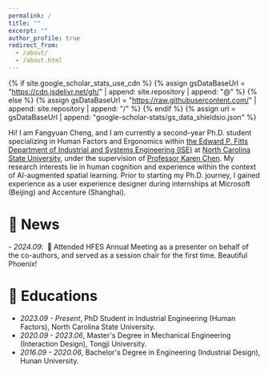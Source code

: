 ```yaml
---
permalink: /
title: ""
excerpt: ""
author_profile: true
redirect_from: 
  - /about/
  - /about.html
---
```


{% if site.google_scholar_stats_use_cdn %}
{% assign gsDataBaseUrl = "https://cdn.jsdelivr.net/gh/" | append: site.repository | append: "@" %}
{% else %}
{% assign gsDataBaseUrl = "https://raw.githubusercontent.com/" | append: site.repository | append: "/" %}
{% endif %}
{% assign url = gsDataBaseUrl | append: "google-scholar-stats/gs_data_shieldsio.json" %}

<span class='anchor' id='about-me'></span>

Hi! I am Fangyuan Cheng, and I am currently a second-year Ph.D. student specializing in Human Factors and Ergonomics within <a href="https://ise.ncsu.edu/"> the Edward P. Fitts Department of Industrial and Systems Engineering (ISE)</a> at <a href="https://www.ncsu.edu/">North Carolina State University</a>, under the supervision of <a href="https://ise.ncsu.edu/people/kbchen2/"> Professor Karen Chen</a>. My research interests lie in human cognition and experience within the context of AI-augmented spatial learning. Prior to starting my Ph.D. journey, I gained experience as a user experience designer during internships at Microsoft (Beijing) and Accenture (Shanghai).


# 📆 News
<div class="news-container">
    - <i>2024.09</i>: &nbsp;🌵 Attended HFES Annual Meeting as a presenter on behalf of the co-authors, and served as a session chair for the first time. Beautiful Phoenix!
</div>


# 📖 Educations
- *2023.09 - Present*, PhD Student in Industrial Engineering (Human Factors), North Carolina State University.
- *2020.09 - 2023.06*, Master's Degree in Mechanical Engineering (Interaction Design), Tongji University.
- *2016.09 - 2020.06*, Bachelor's Degree in Engineering (Industrial Design), Hunan University.


